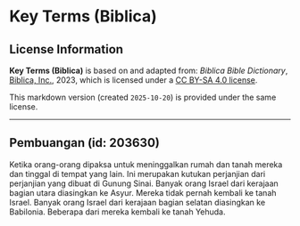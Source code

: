# Key Terms (Biblica)

## License Information

**Key Terms (Biblica)** is based on and adapted from: _Biblica Bible Dictionary_, [Biblica, Inc.](https://www.biblica.com/), 2023, which is licensed under a [CC BY-SA 4.0 license](https://creativecommons.org/licenses/by-sa/4.0/legalcode.en).

This markdown version (created `2025-10-20`) is provided under the same license.



--------------------------------

## Pembuangan (id: 203630)

Ketika orang\-orang dipaksa untuk meninggalkan rumah dan tanah mereka dan tinggal di tempat yang lain. Ini merupakan kutukan perjanjian dari perjanjian yang dibuat di Gunung Sinai. Banyak orang Israel dari kerajaan bagian utara diasingkan ke Asyur. Mereka tidak pernah kembali ke tanah Israel. Banyak orang Israel dari kerajaan bagian selatan diasingkan ke Babilonia. Beberapa dari mereka kembali ke tanah Yehuda.



